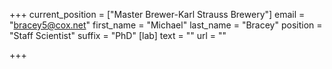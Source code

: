 +++
current_position = ["Master Brewer-Karl Strauss Brewery"]
email = "bracey5@cox.net"
first_name = "Michael"
last_name = "Bracey"
position = "Staff Scientist"
suffix = "PhD"
[lab]
text = ""
url = ""

+++
